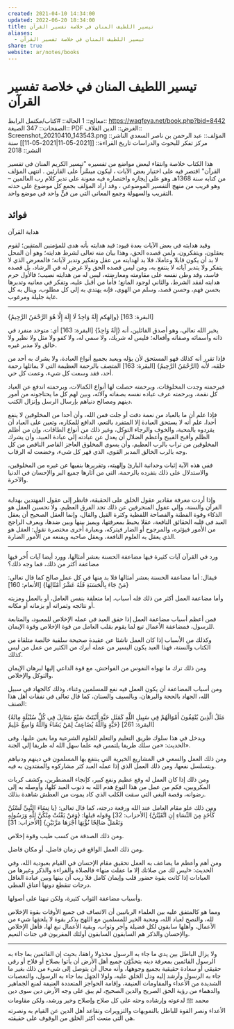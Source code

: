```yaml
---
created: 2021-04-10 14:34:00
updated: 2022-06-20 18:34:00
title: تيسير اللطيف المنان في خلاصة تفسير القرآن
aliases:
  - تيسير اللطيف المنان في خلاصة تفسير القرآن
share: true
website: ar/notes/books
---
```


# تيسير اللطيف المنان في خلاصة تفسير القرآن

معالج:: 1
الحالة:: #كتاب/مكتمل
الرابط:: <https://waqfeya.net/book.php?bid=8442>
الصفحات:: 347
الصيغة:: PDF
الغرض:: الدين
الغلاف:: Screenshot_20210410_143543.png
المؤلف:: عبد الرحمن بن ناصر السعدي
الناشر:: مركز تفكر للبحوث والدراسات
تاريخ القراءة:: [[2021-05-11|2021-05-11]]
سنة النشر:: 2018

هذا الكتاب خلاصة وانتقاء لبعض مواضع من تفسيره "تيسير الكريم المنان في تفسير القرآن" اقتصر فيه على اختيار بعض الآيات ، ليكون ميسَّراً على القارئين .
انتهى المؤلف من كتابه سنة 1368هـ وهو على إيجازه واختصاره فيه معونة على تدبر كلام رب العالمين – وهو قريب من منهج التفسير الموضوعي ، وقد أراد المؤلف بجمع كل موضوع على حدته التقريب والسهولة وجمع المعاني التي من فنٍّ واحد في موضع واحد.

## فوائد

هداية القرآن

وقيد هدايته في بعض الآيات بعدة قيود: قيد هدايته بأنه هدى للمؤمنين المتقين؛ لقوم يعقلون، ويتفكرون، ولمن قصده الحق، وهذا بيان منه تعالى لشرط هدايته؛ وهو أن المحل لا بد أن يكون قابلا وعاملا، فلا بد لهدايته من عقل وتفكير وتدبر لآياته؛ فالمعرض الذي لا يتفكر ولا يتدبر آياته لا ينتفع به، ومن ليس قصده الحق ولا غرض له في الرشاد، بل قصده فاسد، وقد وطن نفسه على مقاومته ومعارضته، ليس له من هدايته نصيب؛ فالأول حرم هدايته لفقد الشرط، والثاني لوجود المانع؛ فأما من أقبل عليه، وتفكر في معانيه وتدبرها بحسن فهم، وحسن قصد، وسلم من الهوى، فإنه يهتدي به إلى كل مطلوب، وينال به كل غاية جليلة ومرغوب.

---

{وإلهكم إِلَهٌ وَاحِدٌ لَا إِلَهَ إِلَّا هُوَ الرَّحْمَنُ الرَّحِيمُ} [البقرة: 163]

يخبر الله تعالى، وهو أصدق القائلين، أنه {إِلَهٌ وَاحِدٌ} [البقرة: 163] أي: متوحد منفرد في ذاته وأسمائه وصفاته وأفعاله؛ فليس له شريك، ولا سمي له، ولا كفو ولا مثل ولا نظير ولا خالق ولا مدبر غيره.

فإذا تقرر أنه كذلك فهو المستحق لأن يؤله ويعبد بجميع أنواع العبادة، ولا يشرك به أحد من خلقه، لأنه {الرَّحْمَنُ الرَّحِيمُ} [البقرة: 163] المتصف بالرحمة العظيمة التي لا يماثلها رحمة أحد، فقد وسعت كل شيء، وعمت كل حي.

فبرحمته وجدت المخلوقات، وبرحمته حصلت لها أنواع الكمالات، وبرحمته اندفع عن العباد كل نقمة، وبرحمته عرف عباده نفسه بصفاته وآلائه، وبين لهم كل ما يحتاجونه من أمور دينهم ومصالح دنياهم بإرسال الرسل وإنزال الكتب.

فإذا علم أن ما بالعباد من نعمة دقت أو جلت فمن الله، وأن أحدا من المخلوقين لا ينفع أحدا، علم أنه لا يستحق العبادة إلا المتفرد بالنعم، الدافع للمكاره، وتعين على العباد أن يفردوه بالمحبة، والخوف والرجاء التوكل، وغير ذلك من أنواع الطاقات، وإن من أظلم الظلم وأقبح القبيح وأعظم الضلال أن يعدل عن عبادته إلى عبادة العبيد، وأن يشرك المخلوقين من تراب بالرب العظيم، وأن يسوى المخلوق العاجز القاصر الناقص من كل وجه بالرب الخالق المدبر القوي، الذي قهر كل شيء، وخضعت له الرقاب.

ففي هذه الآية إثبات وحدانية البارئ وإلهيته، وتقريرها بنفيها عن غيره من المخلوقين، والاستدلال على ذلك بتفرده بالرحمة، التي من آثارها جميع البر والإحسان في الدنيا والآخرة.

---

وإذا أردت معرفة مقادير عقول الخلق على الحقيقة، فانظر إلى عقول المهتدين بهداية القرآن والسنة، وإلى عقول المنحرفين عن ذلك تجد الفرق العظيم، ولا تحسبن العقل هو الذكاء وقوة الفطنة والفصاحة اللفظية وكثرة القيل والقال، وإنما العقل الصحيح أن يعقل العبد في قلبه الحقائق النافعة، عقلا يحيط بمعرفتها، ويميز بينها وبين ضدها، ويعرف الراجح من الأمور فيؤثره، والمرجوح أو الضار فيتركه، وبعبارة أخرى مختصرة نقول: العقل هو الذي يعقل به العلوم النافعة، ويعقل صاحبه ويمنعه من الأمور الضارة.

---

ورد في القرآن آيات كثيرة فيها مضاعفة الحسنة بعشر أمثالها، وورد أيضا آيات أُخر فيها مضاعفة أكثر من ذلك، فما وجه ذلك؟

فيقال: أما مضاعفة الحسنة بعشر أمثالها فلا بد منها في كل عمل صالح كما قال تعالى: {مَنْ جَاءَ بِالْحَسَنَةِ فَلَهُ عَشْرُ أَمْثَالِهَا} [الأنعام: 160]

وأما مضاعفة العمل أكثر من ذلك فله أسباب، إما متعلقة بنفس العامل، أو بالعمل ومزيته أو نتائجه وثمراته أو بزمانه أو مكانه.

فمن أعظم أسباب مضاعفة العمل إذا حقق العبد في عمله الإخلاص للمعبود، والمتابعة للرسول، فمضاعفة الأعمال تبع لما يقوم بقلب العامل من قوة الإخلاص وقوة الإيمان.

وكذلك من الأسباب إذا كان العمل ناشئا عن عقيدة صحيحة سلفية خالصة متلقاة من الكتاب والسنة، فهذا العبد يكون اليسير من عمله أبرك من الكثير من عمل من ليس كذلك.

ومن ذلك ترك ما تهواه النفوس من الفواحش، مع قوة الداعي إليها لبرهان الإيمان والتوكل والإخلاص.

ومن أسباب المضاعفة أن يكون العمل فيه نفع للمسلمين وغناء، وذلك كالجهاد في سبيل الله، الجهاد بالحجة والبرهان، وبالسيف والسنان، كما قال تعالى في نفقات أهل هذا الصنف:

{مَثَلُ الَّذِينَ يُنْفِقُونَ أَمْوَالَهُمْ فِي سَبِيلِ اللَّهِ كَمَثَلِ حَبَّةٍ أَنْبَتَتْ سَبْعَ سَنَابِلَ فِي كُلِّ سُنْبُلَةٍ مِائَةُ حَبَّةٍ وَاللَّهُ يُضَاعِفُ لِمَنْ يَشَاءُ وَاللَّهُ وَاسِعٌ عَلِيمٌ} [البقرة: 261]

ويدخل في هذا سلوك طريق التعليم والتعلم للعلوم الشرعية وما يعين عليها، وفى الحديث: «من سلك طريقا يلتمس فيه علما سهل الله له طريقا إلى الجنة».

ومن ذلك العمل والسعي في المشاريع الخيرية التي ينتفع بها المسلمون في دينهم ودنياهم ويتسلسل نفعها، ومن ذلك العمل الذي إذا عمله العبد كثر مشاركوه والمقتدون به فيه.

ومن ذلك إذا كان العمل له وقع عظيم ونفع كبير، كإنجاء المضطرين، وكشف كربات المكروبين، فكم من عمل من هذا النوع هدم الله به ذنوب العبد كلها، وأوصله به إلى رضوانه، وقصة البغي التي سقت الكلب الذي كاد يموت من العطش شاهدة بذلك.

ومن ذلك علو مقام العامل عند الله ورفعة درجته، كما قال تعالى: {يا نِسَاءَ النَّبِيِّ لَسْتُنَّ كَأَحَدٍ مِنَ النِّسَاءِ إِنِ اتَّقَيْتُنَّ} [الأحزاب: 32] وقوله قبلها: {وَمَنْ يَقْنُتْ مِنْكُنَّ لِلَّهِ وَرَسُولِهِ وَتَعْمَلْ صَالِحًا نُؤْتِهَا أَجْرَهَا مَرَّتَيْنِ} [الأحزاب: 31]

ومن ذلك الصدقة من كسب طيب وقوة إخلاص.

ومن ذلك العمل الواقع في زمان فاضل، أو مكان فاضل.

ومن أهم وأعظم ما يضاعف به العمل تحقيق مقام الإحسان في القيام بعبودية الله، وفي الحديث: «ليس لك من صلاتك إلا ما عقلت منها» فالصلاة والقراءة والذكر وغيرها من العبادات إذا كانت بقوة حضور قلب وإيمان كامل فلا ريب أن بينها وبين عبادة الغافل درجات تنقطع دونها أعناق المطي.

وأسباب مضاعفة الثواب كثيرة، ولكن نبهنا على أصولها.

ومما هو كالمتفق عليه بين العلماء الربانيين أن الاتصاف في جميع الأوقات بقوة الإخلاص لله، والنصح لعباد الله، ومحبة الخير للمسلمين مع اللهج بذكر بقوة لا يلحقها شيء من الأعمال، وأهلها سابقون لكل فضيلة وأجر وثواب، وبقية الأعمال تبع لها، فأهل الإخلاص والإحسان والذكر هم السابقون السابقون أولئك المقربون في جنات النعيم.

---

ولا يزال الباطل بين يدي ما جاء به الرسول مخذولا راهقا، بحيث إن القائمين بما جاء به الرسول القائمين بمعرفة دينه يتحدَّوْن جميع أهل الأرض أن يأتوا بصلاح أو فلاح أو رقي حقيقي أو سعادة حقيقية بجميع وجوهها، وأنه محال أن يتوصل إلى شيء من ذلك بغير ما جاء به الرسول وأرشد إليه ودل الخلق عليه، ولولا الجهل بما جاء به الرسول، والتعصبات الشديدة من الأعداء والمقاومات العنيفة، وإقامة الحواجز المتعددة العنيفة لمنع الجماهير والدهماء من رؤية الحق الصريح والدين الصحيح، لم يبق على وجه الأرض دين سوى دين محمد ﷺ لدعوته وإرشاده وحثه على كل صلاح وإصلاح وخير ورشد، ولكن مقاومات الأعداء ونصر القوة للباطل بالتمويهات والتزويرات وتقاعد أهل الدين عن القيام به ونصرته هي التي منعت أكثر الخلق من الوقوف على حقيقته.
